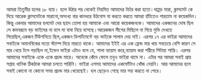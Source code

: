 আমরা তিতুমীর হলের ১৮ ব্যাচ। হলে উঠার পর থেকেই নিয়মিত আমাদের টর্চার করা হতো।থাপ্পড় মারা, ক্লাসমেট কে দিয়ে আরেক ক্লাসমেটকে মারানো,অসংখ্য বার কানধরে উঠবোস যা করতে করতে আমরা হাঁটতেও পারতাম না কয়েকদিন। কিন্তু একবার আমাদের হলমেট দের ছাদে তোলা হয় আমাকে এবং আরো কয়েকজনকে। আমাদের একজনের দোষ ছিল সে কমনরূমে বড় ভাইদের না বলে মা বাবা নিয়ে বসেছে।আরেকজন লীগের মিছিলে না গিয়ে মুভি দেখতে গিয়েছিল,একজন টিউশনিতে ছিল,একজন ডিপার্টমেন্টে বড় ভাইকে সালাম দেয় নাই। এরপর ১৭ এর ভাইরা আমাদের সবাইকে অমানবিকের মতো স্ট্যাম্প দিয়ে মারতে থাকে। আমাদের ইইই এর এক ফ্রেন্ড মার খায় সবচেয়ে বেশি কারণ সে মার খেয়ে টলে পড়ছিল না,ইভেন ভাইরা এটাও বলে যে, শালা ব্যায়াম করে,ব্যায়াম করা শরীরে পিটায়া শান্তি। এরপর আমাদের সবাইকে একে একে প্রচন্ড মারে। অনেকে কেঁদে ফেলে তবুও ভাইরা থামে না। এটার পর আমরা সবাই প্রায় সপ্তাহ খানিক ঠিকঠাক আমরা চলতে পারিনি। ভাইরা এসময় আমাদের একফোঁটাও খোঁজ নেয়নি। আর আমাদের হলে সবাই কোনো না কোনো সময় প্রচন্ড মার খেয়েছেই। হল ছেড়েও গেছে মার সহ্য করতে না পেরে।  